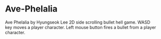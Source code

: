 # Ave-Phelalia
Ave Phelalia by Hyungseok Lee
2D side scrolling bullet hell game.
WASD key moves a player character.
Left mouse button fires a bullet from a player character.
